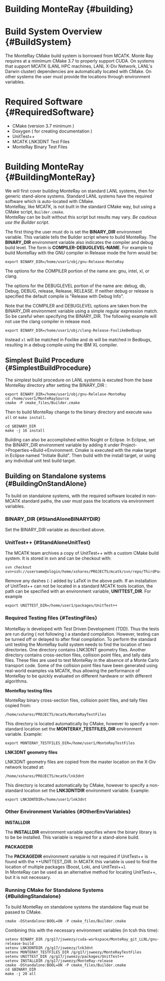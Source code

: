Building MonteRay      {#building}
================================================================== 

Build System Overview     {#BuildSystem}
========

The MonteRay CMake build system is borrowed from MCATK.  Monte Ray requires at a mimimum CMake 3.7 
to properly support CUDA. On systems that support MCATK (LANL HPC machines, LANL X-Div Network, LANL's 
Darwin cluster) dependencies are automatically located with CMake.  On other systems the user must 
provide the locations through environment variables.  

Required Software  {#RequiredSoftware}
========

* CMake (version 3.7 minimum )
* Doxygen ( for creating documentation )
* UnitTest++ 
* MCATK LNK3DNT Test Files
* MonteRay Binary Test Files

Building MonteRay  {#BuildingMonteRay}
========

We will first cover building MonteRay on standard LANL systems, then for generic stand-alone systems.
Standard LANL systems have the required software which is auto-located with CMake.  
MonteRay, like MCATK, is not built in the standard CMake way, but using a CMake script, `Builder.cmake`.   
MonteRay can be built without this script but results may vary.  _Be cautious use the Builder script._

The first thing the user must do is set the __BINARY_DIR__ environment variable.  This variable tells
the Builder script where to build MonteRay.  The __BINARY_DIR__ environment variable also indicates 
the compiler and debug build level.  The form is __COMPILER-DEBUGLEVEL-NAME__.    For example to build
MonteRay with the GNU compiler in Release mode the form would be:

    export BINARY_DIR=/home/user1/obj/gnu-Release-MonteRay 

The options for the COMPILER portion of the name are: gnu, intel,  xl, or clang.  

The options for the DEBUGLEVEL portion of the name are: debug, db, Debug, DEBUG, release, Release, 
RELEASE.  If neither debug or release is specified the default compile is "Release with Debug Info".

Note that the COMPILER and DEBUGLEVEL options are taken from the BINARY_DIR environment variable using
a simple regular expression match.   So be careful when specifying the BINARY_DIR. The following example 
will not use the clang compiler in release mod.

    export BINARY_DIR=/home/user1/obj/clang-Release-FoxlikeBedbugs

Instead `xl` will be matched in Foxlike and `db` will be matched in Bedbugs, resulting in a debug 
compile using the IBM XL compiler.

Simplest Build Procedure {#SimplestBuildProcedure}
-----------------

The simplest build procedure on LANL systems is excuted from the base MonteRay directory after setting 
the BINARY_DIR :

    export BINARY_DIR=/home/user1/obj/gnu-Relelase-MonteRay
    cd /home/user1/MonteRaySource
    cmake -P cmake_files/Builder.cmake

Then to build MonteRay change to the binary directory and execute `make all` or `make install`.

    cd $BINARY_DIR
    make -j 16 install

Building can also be accomplished within Nsight or Eclipse.   In Eclipse, set the BINARY_DIR environment 
variable by adding it under Project->Properties->Build->Environment.  Cmake is executed with the make 
target in Eclipse named "Initiate Build".  Then build with the install target, or using any individual 
unit test build target. 

Building on Standalone systems {#BuildingOnStandAlone}
-----------------

To build on standalone systems, with the required software located in non-MCATK standard paths, the user must 
pass the locations via environment variables.  

### BINARY_DIR {#StandAloneBINARYDIR} ###

Set the BINARY_DIR variable as described above.

### UnitTest++ {#StandAloneUnitTest} ###

The MCATK team archives a copy of UnitTest++ with a custom CMake build system.  It is stored in svn
and can be checkout with: 
  
    svn checkout svn+ssh://username@xlogin/home/xshares/PROJECTS/mcatk/svn/repo/ThirdParty/UnitTest++
  
Remove any dashes (`-`) added by LaTeX in the above path. 
If an installation of UnitTest++ can not be located in a standard MCATK tools location, the path 
can be specified with an environment variable, __UNITTEST_DIR__.  For example
 
    export UNITTEST_DIR=/home/user1/packages/UnitTest++

### Required Testing files {#TestingFiles} ###

MonteRay is developed with Test Driven Development (TDD).  Thus the tests are run during ( not 
following ) a standard compilation.  However, testing can be turned off or delayed to after final 
compilation.  To perform the standard unit testing the MonteRay build system needs to find the location
of two directories. One directory contains LNK3DNT geometry files.  Another directory contains 
cross-section files, collision point files, and tally data files.  These files are used to test 
MonteRay in the absence of a Monte Carlo transport code.  Some of the collision point files have 
been generated using real-world examples via MCATK, thus allowing the performance of MonteRay to be 
quickly evaluated on different hardware or with different algorithms.

__MonteRay testing files__

MonteRay binary cross-section files, collision point files, and tally files copied from:
 
    /home/xshares/PROJECTS/mcatk/MonteRayTestFiles

This directory is located automatically by CMake, however to specify a non-standard location set the
__MONTERAY_TESTFILES_DIR__ environment variable.  Example:

    export MONTERAY_TESTFILES_DIR=/home/user1/MonteRayTestFiles

__LNK3DNT geometry files__

LNK3DNT geometry files are copied from the master location on the X-Div network located at:

    /home/xshares/PROJECTS/mcatk/lnk3dnt

This directory is located automatically by CMake, however to specify a non-standard location set the
__LNK3DNTDIR__ environment variable.  Example:

    export LNK3DNTDIR=/home/user1/lnk3dnt

### Other Environment Variables {#OtherEnvVariables} ###

__INSTALLDIR__

The __INSTALLDIR__ environment variable specifies where the binary library is to be be installed. 
This variable is required for a stand-alone build.

__PACKAGEDIR__

The __PACKAGEDIR__ environment variable is not required if UnitTest++ is found with the ++UNITTEST_DIR.
In MCATK this variable is used to find the location of multiple packages (Boost, Loki, and UnitTest++).  
In MonteRay can be used as an alternative method for locating UnitTest++, but it is not necessary.

### Running CMake for Standalone Systems {#BuildingStandalone}

To build MonteRay on standalone systems the standalone flag must be passed to CMake.
 
    cmake -DStandalone:BOOL=ON -P cmake_files/Builder.cmake
    
Combining this with the necessary environment variables (in tcsh this time):   

    setenv BINARY_DIR /g/g17/jsweezy/cuda-workspace/MonteRay_git_LLNL/gnu-release-build
    setenv LNK3DNTDIR /g/g17/jsweezy/lnk3dnt
    setenv MONTERAY_TESTFILES_DIR /g/g17/jsweezy/MonteRayTestFiles
    setenv UNITTEST_DIR /g/g17/jsweezy/packages/UnitTest++
    setenv INSTALLDIR /g/g17/jsweezy/MonteRay-release
    cmake -DStandalone:BOOL=ON -P cmake_files/Builder.cmake
    cd $BINARY_DIR
    make -j 20 all
 







